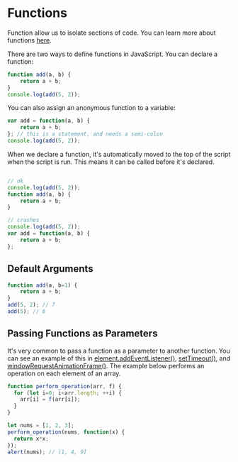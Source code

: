 

# Functions

Function allow us to isolate sections of code. You can learn more about functions [here](https://developer.mozilla.org/en-US/docs/Learn/JavaScript/Building_blocks/Build_your_own_function).

There are two ways to define functions in JavaScript. You can declare a function:

```JavaScript
function add(a, b) {
    return a + b;
}
console.log(add(5, 2));
```

You can also assign an anonymous function to a variable:

```JavaScript
var add = function(a, b) {
    return a + b;
}; // this is a statement, and needs a semi-colon
console.log(add(5, 2));
```

When we declare a function, it's automatically moved to the top of the script when the script is run. This means it can be called before it's declared.

```javascript

// ok
console.log(add(5, 2));
function add(a, b) {
    return a + b;
}

// crashes
console.log(add(5, 2));
var add = function(a, b) {
    return a + b;
};
```

## Default Arguments

```javascript
function add(a, b=1) {
    return a + b;
}
add(5, 2); // 7
add(5); // 6
```


## Passing Functions as Parameters

It's very common to pass a function as a parameter to another function. You can see an example of this in [element.addEventListener()](10%20-%20Events.md), [setTimeout()](12%20-%20Timing.md), and [windowRequestAnimationFrame()](13%20-%20Canvas%20Drawing.md). The example below performs an operation on each element of an array.

```javascript
function perform_operation(arr, f) {
  for (let i=0; i<arr.length; ++i) {
    arr[i] = f(arr[i]);
  }
}

let nums = [1, 2, 3];
perform_operation(nums, function(x) {
  return x*x;
});
alert(nums); // [1, 4, 9]
```